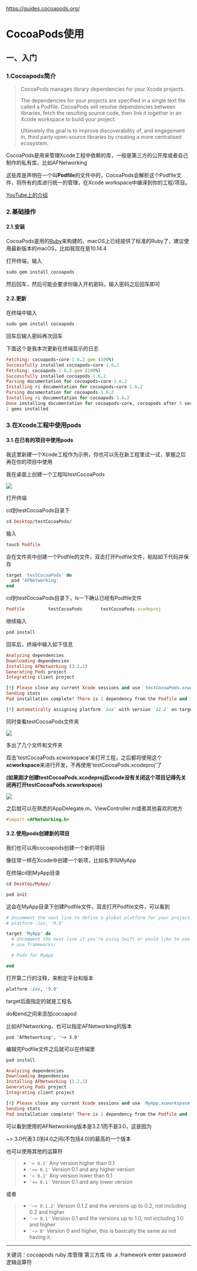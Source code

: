 

https://guides.cocoapods.org/

# CocoaPods使用

## 一、入门

### 1.Cocoapods简介

> CocoaPods manages library dependencies for your Xcode projects.
>
> The dependencies for your projects are specified in a single text file called a Podfile. CocoaPods will resolve dependencies between libraries, fetch the resulting source code, then link it together in an Xcode workspace to build your project.
>
> Ultimately the goal is to improve discoverability of, and engagement in, third party open-source libraries by creating a more centralised ecosystem.

CocoaPods是用来管理Xcode工程中依赖的库，一般是第三方的公开库或者自己制作的私有库，比如AFNetworking

这些库是声明在一个叫**Podfile**的文件中的，CocoaPods会解析这个Podfile文件，将所有的库进行统一的管理，在Xcode workspace中编译到你的工程/项目。

[YouTube上的介绍](https://www.youtube.com/watch?v=iEAjvNRdZa0&spfreload=10)

### 2.基础操作

#### 2.1.安装

CocoaPods是用的[Ruby](https://www.ruby-lang.org/zh_cn/)来构建的，macOS上已经提供了标准的Ruby了，建议使用最新版本的macOS，比如我现在是10.14.4

打开终端，输入

```ruby
sudo gem install cocoapods
```

然后回车，然后可能会要求你输入开机密码，输入密码之后回车即可

#### 2.2.更新

在终端中输入

```ruby
sudo gem install cocoapods
```

回车后输入密码再次回车

下面这个是我本次更新在终端显示的日志

```ruby
Fetching: cocoapods-core-1.6.2.gem (100%)
Successfully installed cocoapods-core-1.6.2
Fetching: cocoapods-1.6.2.gem (100%)
Successfully installed cocoapods-1.6.2
Parsing documentation for cocoapods-core-1.6.2
Installing ri documentation for cocoapods-core-1.6.2
Parsing documentation for cocoapods-1.6.2
Installing ri documentation for cocoapods-1.6.2
Done installing documentation for cocoapods-core, cocoapods after 5 seconds
2 gems installed
```

### 3.在Xcode工程中使用pods

#### 3.1.在已有的项目中使用pods

我这里新建一个Xcode工程作为示例，你也可以先在新工程里试一试，掌握之后再在你的项目中使用

我在桌面上创建一个工程叫testCocoaPods

![](/Users/xurigan/Documents/GitHub/xurigan.github.io/resource/Snip20190518_4.png)

打开终端

cd到testCocoaPods目录下

```ruby
cd Desktop/testCocoaPods/
```

输入

```ruby
touch Podfile
```

会在文件夹中创建一个Podfile的文件，双击打开Podfile文件，粘贴如下代码并保存

```ruby
target 'testCocoaPods' do
  pod 'AFNetworking'
end
```

cd到testCocoaPods目录下，ls一下确认已经有Podfile文件

```ruby
Podfile			testCocoaPods		testCocoaPods.xcodeproj
```

继续输入

```ruby
pod install
```

回车后，终端中输入如下信息

```ruby
Analyzing dependencies
Downloading dependencies
Installing AFNetworking (3.2.1)
Generating Pods project
Integrating client project

[!] Please close any current Xcode sessions and use `testCocoaPods.xcworkspace` for this project from now on.
Sending stats
Pod installation complete! There is 1 dependency from the Podfile and 1 total pod installed.

[!] Automatically assigning platform `ios` with version `12.2` on target `testCocoaPods` because no platform was specified. Please specify a platform for this target in your Podfile. See `https://guides.cocoapods.org/syntax/podfile.html#platform`.
```

同时查看testCocoaPods文件夹

![](/Users/xurigan/Documents/GitHub/xurigan.github.io/resource/Snip20190518_8.png)

多出了几个文件和文件夹

双击'testCocoaPods.xcworkspace'来打开工程，之后都将使用这个**xcworkspace**来进行开发，不再使用'testCocoaPods.xcodeproj'了

**(如果刚才创建testCocoaPods.xcodeproj后xcode没有关闭这个项目记得先关闭再打开testCocoaPods.xcworkspace)**

![](/Users/xurigan/Documents/GitHub/xurigan.github.io/resource/Snip20190518_11.png)

之后就可以在熟悉的AppDelegate.m、ViewController.m或者其他喜欢的地方

```objective-c
#import <AFNetworking.h>
```

#### 3.2.使用pods创建新的项目

我们也可以用cocoapods创建一个新的项目

像往常一样在Xcode中创建一个新项，比如名字叫MyApp

在终端cd到MyApp目录

```ruby
cd Desktop/MyApp/
```

```ruby
pod init
```

这会在MyApp目录下创建Podfile文件，双击打开Podfile文件，可以看到

```ruby
# Uncomment the next line to define a global platform for your project
# platform :ios, '9.0'

target 'MyApp' do
  # Uncomment the next line if you're using Swift or would like to use dynamic frameworks
  # use_frameworks!

  # Pods for MyApp

end
```

[^]: #后面的都是注释

打开第二行的注释，来制定平台和版本

```ruby
platform :ios, '9.0'
```

target后面指定的就是工程名

do和end之间来添加cocoapod

比如AFNetworking，也可以指定AFNetworking的版本

```
pod 'AFNetworking', '~> 3.0'
```

编辑完Podfile文件之后就可以在终端里

```ruby
pod install	
```

```ruby
Analyzing dependencies
Downloading dependencies
Installing AFNetworking (3.2.1)
Generating Pods project
Integrating client project

[!] Please close any current Xcode sessions and use `MyApp.xcworkspace` for this project from now on.
Sending stats
Pod installation complete! There is 1 dependency from the Podfile and 1 total pod installed.
```

可以看到使用的AFNetworking版本是3.2.1而不是3.0，这是因为

~> 3.0代表3.0到4.0之间(不包括4.0)的最高的一个版本

也可以使用其他的运算符

> - `'> 0.1'` Any version higher than 0.1
> - `'>= 0.1'` Version 0.1 and any higher version
> - `'< 0.1'` Any version lower than 0.1
> - `'<= 0.1'` Version 0.1 and any lower version

或者

> - `'~> 0.1.2'` Version 0.1.2 and the versions up to 0.2, not including 0.2 and higher
> - `'~> 0.1'` Version 0.1 and the versions up to 1.0, not including 1.0 and higher
> - `'~> 0'` Version 0 and higher, this is basically the same as not having it.



---

关键词：cocoapods ruby 库管理 第三方库 lib .a .framework enter password 逻辑运算符















